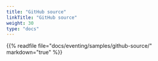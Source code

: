 ```yaml
---
title: "GitHub source"
linkTitle: "GitHub source"
weight: 30
type: "docs"
---
```


{{% readfile file="docs/eventing/samples/github-source/" markdown="true" %}}
